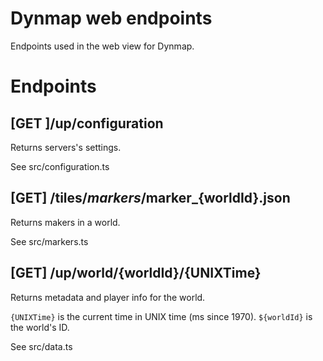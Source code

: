 # Dynmap web endpoints

Endpoints used in the web view for Dynmap.

# Endpoints

## [GET ]/up/configuration

Returns servers's settings.

See src/configuration.ts

## [GET] /tiles/_markers_/marker_{worldId}.json

Returns makers in a world.

See src/markers.ts

## [GET] /up/world/{worldId}/{UNIXTime}

Returns metadata and player info for the world. 

`{UNIXTime}` is the current time in UNIX time (ms since 1970).
`${worldId}` is the world's ID.

See src/data.ts